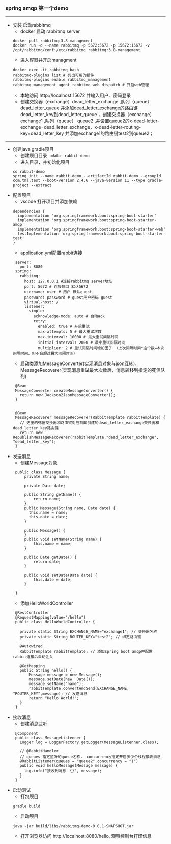 
### spring amqp 第一个demo
---
- 安装 启动rabbitmq
   - docker 启动 rabbitmq server
   ```
   docker pull rabbitmq:3.8-management
   docker run -d --name rabbitmq -p 5672:5672 -p 15672:15672 -v /opt/rabbitmq/conf:/etc/rabbitmq rabbitmq:3.8-management
   ```
   - 进入容器并开启managment
   ```
   docker exec -it rabbitmq bash
   rabbitmq-plugins list # 列出可用的插件
   rabbitmq-plugins enable rabbitmq_management rabbitmq_management_agent rabbitmq_web_dispatch # 开启web管理
   ``` 
  - 本地访问 http://localhost:15672 并输入用户、密码登录
  - 创建交换器（exchange）dead_letter_exchange ,队列（queue） dead_letter_queue 并添加dead_letter_exchange的路由键dead_letter_key到dead_letter_queue；
     创建交换器（exchange）exchange1 ,队列（queue） queue2 ,并设置queue2的x-dead-letter-exchange=dead_letter_exchange，x-dead-letter-routing-key=dead_letter_key  并添加exchange1的路由键test2到queue2；
---
- 创建java gradle项目
   - 创建项目目录
    ```  mkdir rabbit-demo  ```
   - 进入目录，并初始化项目
    ```
    cd rabbit-demo
    spring init --name rabbit-demo --artifactId rabbit-demo --groupId com.tml.test --boot-version 2.4.6 --java-version 11 --type gradle-project --extract 
    ```
- 配置项目
   - vscode 打开项目并添加依赖
    ```
    dependencies {
      implementation 'org.springframework.boot:spring-boot-starter'
      implementation 'org.springframework.boot:spring-boot-starter-amqp'
      implementation 'org.springframework.boot:spring-boot-starter-web'
      testImplementation 'org.springframework.boot:spring-boot-starter-test'
    }
    ```
   - application.yml配置rabbit连接
   ```
    server:
      port: 8080
    spring:
      rabbitmq:
        host: 127.0.0.1 #连接rabbitmq server地址
        port: 5672 # 连接端口 默认5672
        username: user # 用户 默认guest
        password: password # guest用户密码 guest
        virtual-host: /
        listener:
          simple:
            acknowledge-mode: auto # 自动ack
            retry:
              enabled: true # 开启重试
              max-attempts: 5 # 最大重试次数 
              max-interval: 10000 # 最大重试间隔时间
              initial-interval: 2000 # 最小重试间隔时间
              multiplier: 2 # 重试间隔时间增加因子 （上次间隔时间*这个数=本次间隔时间，但不会超过最大间隔时间）
   ```
   - 启动类添加MessageConverter(实现消息对象与json互转)，MessageRecoverer(实现消息重试最大次数后，消息转移到指定的死信队列)
   ```
    @Bean
    MessageConverter createMessageConverter() {
      return new Jackson2JsonMessageConverter();
    }


    @Bean
    MessageRecoverer messageRecoverer(RabbitTemplate rabbitTemplate) {
      // 这里的死信交换器和路由键对应前面创建的dead_letter_exchange交换器和dead_letter_key路由键
      return new RepublishMessageRecoverer(rabbitTemplate,"dead_letter_exchange", "dead_letter_key");
    }
   ```
- 发送消息
   - 创建Message对象
   ```
    public class Message {
        private String name;

        private Date date;

        public String getName() {
            return name;
        }
        public Message(String name, Date date) {
          this.name = name;
          this.date = date;
        }

        public Message() {
        }
        public void setName(String name) {
            this.name = name;
        }

        public Date getDate() {
            return date;
        }

        public void setDate(Date date) {
            this.date = date;
        }
        
    }
   ```
   - 添加HelloWorldController
   ```
    @RestController
    @RequestMapping(value="/hello")
    public class HelloWorldController {

      private static String EXCHANGE_NAME="exchange1"; // 交换器名称
      private static String ROUTER_KEY="test2"; // 绑定路由键

      @Autowired
      RabbitTemplate rabbitTemplate; // 添加spring boot amqp并配置rabbit连接后自动注入

      @GetMapping
      public String hello() {
          Message message = new Message();
          message.setDate(new  Date());
          message.setName("name");
          rabbitTemplate.convertAndSend(EXCHANGE_NAME, "ROUTER_KEY",message); // 发送消息
          return "Hello World!";
      }
    }
   ```
- 接收消息
   - 创建消息监听
   ```
    @Component
    public class MessageListenner {
      Logger log = LoggerFactory.getLogger(MessageListenner.class);

      // @RabbitHandler
      // queues 指定监听的queue名称， concurrency指定开启多少个线程接收消息
      @RabbitListener(queues = "queue2",concurrency = "1")
      public void helloMessage(Message message) {
        log.info("接收到消息：{}", message);
      }
    }
   ```
- 启动测试
   - 打包项目
   ```
   gradle build
   ```
   - 启动项目
   ```
   java -jar build/libs/rabbitmq-demo-0.0.1-SNAPSHOT.jar
   ```
   - 打开浏览器访问 http://localhost:8080/hello, 观察控制台打印信息